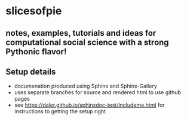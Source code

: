 

# __slicesofpie__ 
## notes, examples, tutorials and ideas for computational social science with a strong Pythonic flavor!


## Setup details

* documenation produced using Sphinx and Sphinx-Gallery
* uses separate branches for source and rendered html to use github pages
* see https://daler.github.io/sphinxdoc-test/includeme.html for instructions to getting the setup right
